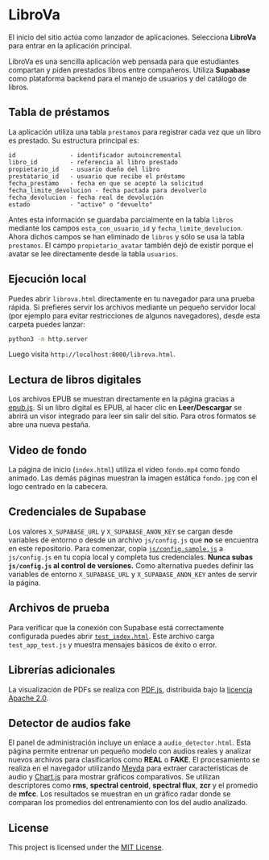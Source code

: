 # LibroVa

El inicio del sitio actúa como lanzador de aplicaciones. Selecciona **LibroVa** para entrar en la aplicación principal.


LibroVa es una sencilla aplicación web pensada para que estudiantes compartan y piden prestados libros entre compañeros. Utiliza **Supabase** como plataforma backend para el manejo de usuarios y del catálogo de libros.

## Tabla de préstamos

La aplicación utiliza una tabla `prestamos` para registrar cada vez que un libro es prestado. Su estructura principal es:

```
id               - identificador autoincremental
libro_id         - referencia al libro prestado
propietario_id   - usuario dueño del libro
prestatario_id   - usuario que recibe el préstamo
fecha_prestamo   - fecha en que se aceptó la solicitud
fecha_limite_devolucion - fecha pactada para devolverlo
fecha_devolucion - fecha real de devolución
estado           - "activo" o "devuelto"
```

Antes esta información se guardaba parcialmente en la tabla `libros` mediante los campos `esta_con_usuario_id` y `fecha_limite_devolucion`. Ahora dichos campos se han eliminado de `libros` y sólo se usa la tabla `prestamos`.
El campo `propietario_avatar` también dejó de existir porque el avatar se lee directamente desde la tabla `usuarios`.

## Ejecución local

Puedes abrir `librova.html` directamente en tu navegador para una prueba rápida. Si prefieres servir los archivos mediante un pequeño servidor local (por ejemplo para evitar restricciones de algunos navegadores), desde esta carpeta puedes lanzar:

```bash
python3 -m http.server
```

Luego visita `http://localhost:8000/librova.html`.

## Lectura de libros digitales

Los archivos EPUB se muestran directamente en la página gracias a [epub.js](https://github.com/futurepress/epub.js). Si un libro digital es EPUB, al hacer clic en **Leer/Descargar** se abrirá un visor integrado para leer sin salir del sitio. Para otros formatos se abre una nueva pestaña.

## Video de fondo

La página de inicio (`index.html`) utiliza el video `fondo.mp4` como fondo animado. Las demás páginas muestran la imagen estática `fondo.jpg` con el logo centrado en la cabecera.

## Credenciales de Supabase


Los valores `X_SUPABASE_URL` y `X_SUPABASE_ANON_KEY` se cargan desde variables de entorno o desde un archivo `js/config.js` que **no** se encuentra en este repositorio. Para comenzar, copia [`js/config.sample.js`](js/config.sample.js) a `js/config.js` en tu copia local y completa tus credenciales. **Nunca subas `js/config.js` al control de versiones.** Como alternativa puedes definir las variables de entorno `X_SUPABASE_URL` y `X_SUPABASE_ANON_KEY` antes de servir la página.


## Archivos de prueba

Para verificar que la conexión con Supabase está correctamente configurada puedes abrir [`test_index.html`](test_index.html). Este archivo carga `test_app_test.js` y muestra mensajes básicos de éxito o error.

## Librerías adicionales

La visualización de PDFs se realiza con [PDF.js](https://mozilla.github.io/pdf.js/), distribuida bajo la [licencia Apache 2.0](https://github.com/mozilla/pdf.js/blob/master/LICENSE).

## Detector de audios fake

El panel de administración incluye un enlace a `audio_detector.html`. Esta página permite entrenar un pequeño modelo con audios reales y analizar nuevos archivos para clasificarlos como **REAL** o **FAKE**. El procesamiento se realiza en el navegador utilizando [Meyda](https://meyda.js.org/) para extraer características de audio y [Chart.js](https://www.chartjs.org/) para mostrar gráficos comparativos.
Se utilizan descriptores como **rms**, **spectral centroid**, **spectral flux**, **zcr** y el promedio de **mfcc**. Los resultados se muestran en un gráfico radar donde se comparan los promedios del entrenamiento con los del audio analizado.


## License

This project is licensed under the [MIT License](LICENSE).

